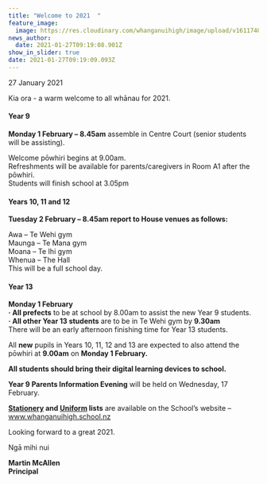 ```yaml
---
title: "Welcome to 2021  "
feature_image:
  image: https://res.cloudinary.com/whanganuihigh/image/upload/v1611740254/News/WHS_Image.jpg
news_author:
  date: 2021-01-27T09:19:08.901Z
show_in_slider: true
date: 2021-01-27T09:19:09.093Z
---
```

27 January 2021

Kia ora - a warm welcome to all whānau for 2021. 

#### Year 9

**Monday 1 February – 8.45am** assemble in Centre Court (senior students will be assisting).

Welcome pōwhiri begins at 9.00am.  
Refreshments will be available for parents/caregivers in Room A1 after the pōwhiri.  
Students will finish school at 3.05pm 

#### Years 10, 11 and 12

**Tuesday 2 February – 8.45am report to House venues as follows:**

Awa – Te Wehi gym  
Maunga – Te Mana gym  
Moana – Te Ihi gym  
Whenua – The Hall  
This will be a full school day.

#### Year 13

**Monday 1 February**  
**· All prefects** to be at school by 8.00am to assist the new Year 9 students.  
**· All other Year 13 students** are to be in Te Wehi gym by **9.30am**  
There will be an early afternoon finishing time for Year 13 students.

All **new** pupils in Years 10, 11, 12 and 13 are expected to also attend the pōwhiri at **9.00am** on **Monday 1 February.**

**All students should bring their digital learning devices to school.**

**Year 9 Parents Information Evening** will be held on Wednesday, 17 February.

**[Stationery](https://www.whanganuihigh.school.nz/info-for-parents/stationery-lists/) and [Uniform](https://www.whanganuihigh.school.nz/info-for-parents/uniform/) lists** are available on the School’s website – www.whanganuihigh.school.nz

Looking forward to a great 2021.

Ngā mihi nui

**Martin McAllen**  
**Principal**